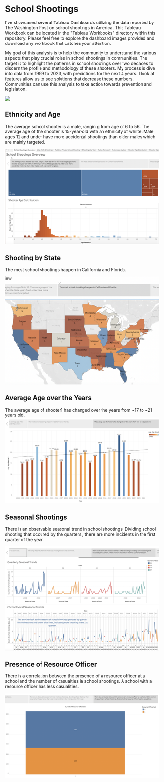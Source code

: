 # School Shootings
 

I've showcased several Tableau Dashboards utilizing the data reported by The Washington Post on school shootings in America. This Tableau Workbook can be located in the "Tableau Workbooks" directory within this repository. Please feel free to explore the dashboard images provided and download any workbook that catches your attention.



My goal of this analysis is to help the community to understand the various aspects that play crucial roles in school shootings in communities. The target is to highlight the patterns in school shootings over two decades to discern the profile and methodology of these shooters. My process is dive into data from 1999 to 2023, with predictions for the next 4 years. I look at features allow us to see solutions that decrease these numbers. Communities can use this analysis to take action towards prevention and legislation. 



<div class='tableauPlaceholder' id='viz1695267792821' style='position: relative'><noscript><a href='#'><img alt=' ' src='https:&#47;&#47;public.tableau.com&#47;static&#47;images&#47;Sc&#47;SchoolShootingsVisualization&#47;SchoolShootingsOverview&#47;1_rss.png' style='border: none' /></a></noscript><object class='tableauViz'  style='display:none;'><param name='host_url' value='https%3A%2F%2Fpublic.tableau.com%2F' /> <param name='embed_code_version' value='3' /> <param name='site_root' value='' /><param name='name' value='SchoolShootingsVisualization&#47;SchoolShootingsOverview' /><param name='tabs' value='yes' /><param name='toolbar' value='yes' /><param name='static_image' value='https:&#47;&#47;public.tableau.com&#47;static&#47;images&#47;Sc&#47;SchoolShootingsVisualization&#47;SchoolShootingsOverview&#47;1.png' /> <param name='animate_transition' value='yes' /><param name='display_static_image' value='yes' /><param name='display_spinner' value='yes' /><param name='display_overlay' value='yes' /><param name='display_count' value='yes' /><param name='language' value='en-US' /><param name='filter' value='publish=yes' /></object></div>               

## Ethnicity and Age

The average school shooter is a male, rangin g from age of 6 to 56. The average age of the shooter is 15-year-old with an ethnicity of whilte. Male ages 12 and under have  more  accidental shootings than older males which are mainly targeted.

![Ethnicity and Age](/Images/screenshot1.png)


## Shooting by State

The most school shootings happen in California and Florida.

![Shooting by State](/Images/screenshot2.png)


## Average Age over the Years

The average age of shooter1 has changed over the years from ~17 to ~21 years old.
![Average Age over the Years](/Images/screenshot3.png)

## Seasonal Shootings

There is an observable seasonal trend in school shootings. Dividing school shooting that occured by the quarters , there are more incidents in the first quarter of the year.

![Types of Shootings](/Images/screenshot5.png)
![Types of Shootings](/Images/screenshot5.5.png)


## Presence of Resource Officer

There is a correlation between the presence of a resource officer at a school and the number of casualties in school shootings. A school with a resource officer has less casualities.

![This](/Images/screenshot6.png)

